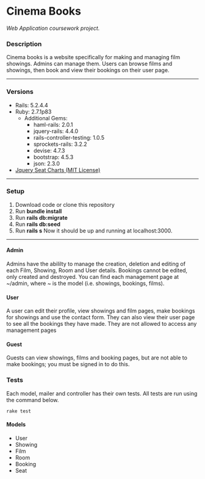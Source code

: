 # Cinema Books
*Web Application coursework project.*



### Description
Cinema books is a website specifically for making and managing film showings. Admins can manage them. Users can browse films and showings, then book and view their bookings on their user page.

------------
### Versions
- Rails: 5.2.4.4
- Ruby: 2.7.1p83
	- Additional Gems:
		- haml-rails: 2.0.1
		- jquery-rails: 4.4.0
		- rails-controller-testing: 1.0.5
		- sprockets-rails: 3.2.2
		- devise: 4.7.3
		- bootstrap: 4.5.3
		- json: 2.3.0
- [Jquery Seat Charts (MIT License)](https://www.jqueryscript.net/chart-graph/Full-featured-Seating-Chart-Plugin-With-jQuery-Seat-Charts.html "Jquery Seat Charts")

------------
### Setup
1. Download code or clone this repository
2. Run **bundle install**
3. Run **rails db:migrate**
4. Run **rails db:seed**
5. Run **rails s**
Now it should be up and running at localhost:3000.

------------
#### Admin
Admins have the abililty to manage the creation, deletion and editing of each Film, Showing, Room and User details. Bookings cannot be edited, only created and destroyed.
You can find each management page at ~/admin, where ~ is the model (i.e. showings, bookings, films).
#### User
A user can edit their profile, view showings and film pages, make bookings for showings and use the contact form. They can also view their user page to see all the bookings they have made. They are not allowed to access any management pages
#### Guest
Guests can view showings, films and booking pages, but are not able to make bookings; you must be signed in to do this.
### Tests
Each model, mailer and controller has their own tests. All tests are run using the command below. 
```
rake test
```

#### Models
- User
- Showing
- Film
- Room
- Booking
- Seat
